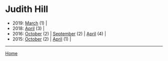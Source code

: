 # Judith Hill

  * 2019: 
      [March](./judith-hill-2019-03.md) (1) | 
  * 2018: 
      [April](./judith-hill-2018-04.md) (3) | 
  * 2016: 
      [October](./judith-hill-2016-10.md) (2) | 
      [September](./judith-hill-2016-09.md) (2) | 
      [April](./judith-hill-2016-04.md) (4) | 
  * 2015: 
      [October](./judith-hill-2015-10.md) (2) | 
      [April](./judith-hill-2015-04.md) (1) | 

----

[Home](../)
